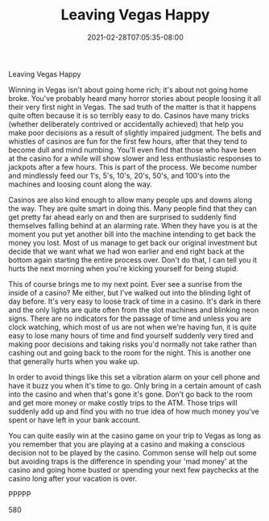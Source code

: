 ﻿---
title: "Leaving Vegas Happy"
date: 2021-02-28T07:05:35-08:00
description: "Text Tips for Web Success"
featured_image: "/images/Text.jpg"
tags: ["Text"]
---

Leaving Vegas Happy

Winning in Vegas isn't about going home rich; it's about not going home broke. You've probably heard many horror stories about people loosing it all their very first night in Vegas. The sad truth of the matter is that it happens quite often because it is so terribly easy to do. Casinos have many tricks (whether deliberately contrived or accidentally achieved) that help you make poor decisions as a result of slightly impaired judgment. The bells and whistles of casinos are fun for the first few hours, after that they tend to become dull and mind numbing. You'll even find that those who have been at the casino for a while will show slower and less enthusiastic responses to jackpots after a few hours. This is part of the process. We become number and mindlessly feed our 1's, 5's, 10's, 20's, 50's, and 100's into the machines and loosing count along the way. 

Casinos are also kind enough to allow many people ups and downs along the way. They are quite smart in doing this. Many people find that they can get pretty far ahead early on and then are surprised to suddenly find themselves falling behind at an alarming rate. When they have you is at the moment you put yet another bill into the machine intending to get back the money you lost. Most of us manage to get back our original investment but decide that we want what we had won earlier and end right back at the bottom again starting the entire process over. Don't do that, I can tell you it hurts the next morning when you're kicking yourself for being stupid.

This of course brings me to my next point. Ever see a sunrise from the inside of a casino? Me either, but I've walked out into the blinding light of day before. It's very easy to loose track of time in a casino. It's dark in there and the only lights are quite often from the slot machines and blinking neon signs. There are no indicators for the passage of time and unless you are clock watching, which most of us are not when we're having fun, it is quite easy to lose many hours of time and find yourself suddenly very tired and making poor decisions and taking risks you'd normally not take rather than cashing out and going back to the room for the night. This is another one that generally hurts when you wake up. 

In order to avoid things like this set a vibration alarm on your cell phone and have it buzz you when it's time to go. Only bring in a certain amount of cash into the casino and when that's gone it's gone. Don't go back to the room and get more money or make costly trips to the ATM. Those trips will suddenly add up and find you with no true idea of how much money you've spent or have left in your bank account. 

You can quite easily win at the casino game on your trip to Vegas as long as you remember that you are playing at a casino and making a conscious decision not to be played by the casino. Common sense will help out some but avoiding traps is the difference in spending your 'mad money' at the casino and going home busted or spending your next few paychecks at the casino long after your vacation is over.

PPPPP

580

